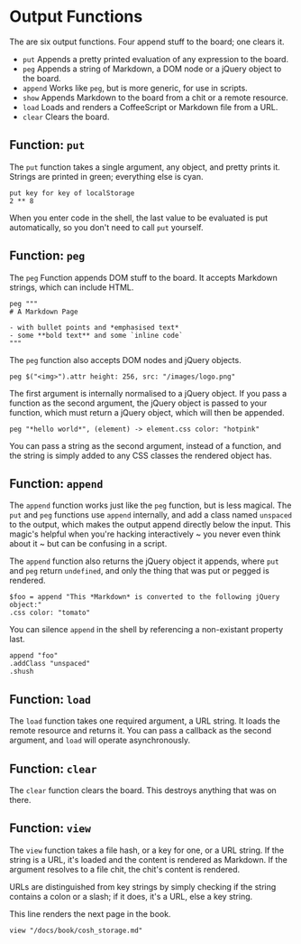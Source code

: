 # Output Functions

The are six output functions. Four append stuff to the board; one clears it.

- `put` Appends a pretty printed evaluation of any expression to the board.
- `peg` Appends a string of Markdown, a DOM node or a jQuery object to the board.
- `append` Works like `peg`, but is more generic, for use in scripts.
- `show` Appends Markdown to the board from a chit or a remote resource.
- `load` Loads and renders a CoffeeScript or Markdown file from a URL.
- `clear` Clears the board.

## Function: `put`

The `put` function takes a single argument, any object, and pretty prints it.
Strings are printed in green; everything else is cyan.

    put key for key of localStorage
    2 ** 8

When you enter code in the shell, the last value to be evaluated is put
automatically, so you don't need to call `put` yourself.

## Function: `peg`

The `peg` Function appends DOM stuff to the board. It accepts Markdown
strings, which can include HTML.

    peg """
    # A Markdown Page

    - with bullet points and *emphasised text*
    - some **bold text** and some `inline code`
    """

The `peg` function also accepts DOM nodes and jQuery objects.

    peg $("<img>").attr height: 256, src: "/images/logo.png"

The first argument is internally normalised to a jQuery object. If you pass a
function as the second argument, the jQuery object is passed to your function,
which must return a jQuery object, which will then be appended.

    peg "*hello world*", (element) -> element.css color: "hotpink"

You can pass a string as the second argument, instead of a function, and the
string is simply added to any CSS classes the rendered object has.

## Function: `append`

The `append` function works just like the `peg` function, but is less magical.
The `put` and `peg` functions use `append` internally, and add a class named
`unspaced` to the output, which makes the output append directly below the input.
This magic's helpful when you're hacking interactively ~ you never even think
about it ~ but can be confusing in a script.

The `append` function also returns the jQuery object it appends, where `put` and
`peg` return `undefined`, and only the thing that was put or pegged is rendered.

    $foo = append "This *Markdown* is converted to the following jQuery object:"
    .css color: "tomato"

You can silence `append` in the shell by referencing a non-existant property last.

    append "foo"
    .addClass "unspaced"
    .shush

## Function: `load`

The `load` function takes one required argument, a URL string. It loads the remote
resource and returns it. You can pass a callback as the second argument, and `load`
will operate asynchronously.

## Function: `clear`

The `clear` function clears the board. This destroys anything that was on there.

## Function: `view`

The `view` function takes a file hash, or a key for one, or a URL string. If the
string is a URL, it's loaded and the content is rendered as Markdown. If the argument
resolves to a file chit, the chit's content is rendered.

URLs are distinguished from key strings by simply checking if the string contains a
colon or a slash; if it does, it's a URL, else a key string.

This line renders the next page in the book.

    view "/docs/book/cosh_storage.md"
